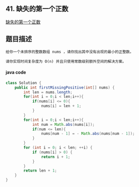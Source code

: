 ## 41. 缺失的第一个正数

[缺失的第一个正数](https://leetcode.cn/problems/first-missing-positive/)



## 题目描述

```
给你一个未排序的整数数组 nums ，请你找出其中没有出现的最小的正整数。

请你实现时间复杂度为 O(n) 并且只使用常数级别额外空间的解决方案。
```



#### java code

```java
class Solution {
    public int firstMissingPositive(int[] nums) {
        int len = nums.length;
        for(int i = 0;i < len;i++){
            if(nums[i] <= 0){
                nums[i] = len + 1;
            }
        }
        for(int i = 0;i < len;i++){
            int num = Math.abs(nums[i]);
            if(num <= len){
                nums[num - 1] = - Math.abs(nums[num - 1]);
            }
        }
        for (int i = 0; i < len; ++i) {
            if (nums[i] > 0) {
                return i + 1;
            }
        }
        return len + 1;
    }
}

```

